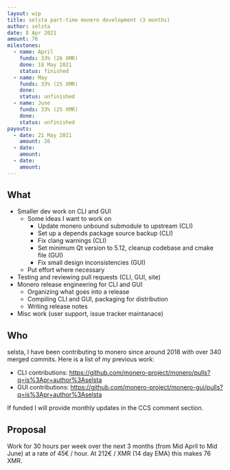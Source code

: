 ```yaml
---
layout: wip
title: selsta part-time monero development (3 months)
author: selsta
date: 8 Apr 2021
amount: 76
milestones:
  - name: April
    funds: 33% (26 XMR)
    done: 18 May 2021
    status: finished
  - name: May
    funds: 33% (25 XMR)
    done:
    status: unfinished
  - name: June
    funds: 33% (25 XMR)
    done:
    status: unfinished
payouts:
  - date: 21 May 2021
    amount: 26
  - date:
    amount:
  - date:
    amount:
---
```


## What

- Smaller dev work on CLI and GUI
  - Some ideas I want to work on
    - Update monero unbound submodule to upstream (CLI)
    - Set up a depends package source backup (CLI)
    - Fix clang warnings (CLI)
    - Set minimum Qt version to 5.12, cleanup codebase and cmake file (GUI)
    - Fix small design inconsistencies (GUI)
  - Put effort where necessary
- Testing and reviewing pull requests (CLI, GUI, site)
- Monero release engineering for CLI and GUI
  - Organizing what goes into a release
  - Compiling CLI and GUI, packaging for distribution
  - Writing release notes
- Misc work (user support, issue tracker maintanace)

## Who

selsta, I have been contributing to monero since around 2018 with over 340 merged commits. Here is a list of my previous work:

- CLI contributions: https://github.com/monero-project/monero/pulls?q=is%3Apr+author%3Aselsta
- GUI contributions: https://github.com/monero-project/monero-gui/pulls?q=is%3Apr+author%3Aselsta

If funded I will provide monthly updates in the CCS comment section.

## Proposal

Work for 30 hours per week over the next 3 months (from Mid April to Mid June) at a rate of 45€ / hour. At 212€ / XMR (14 day EMA) this makes 76 XMR.
